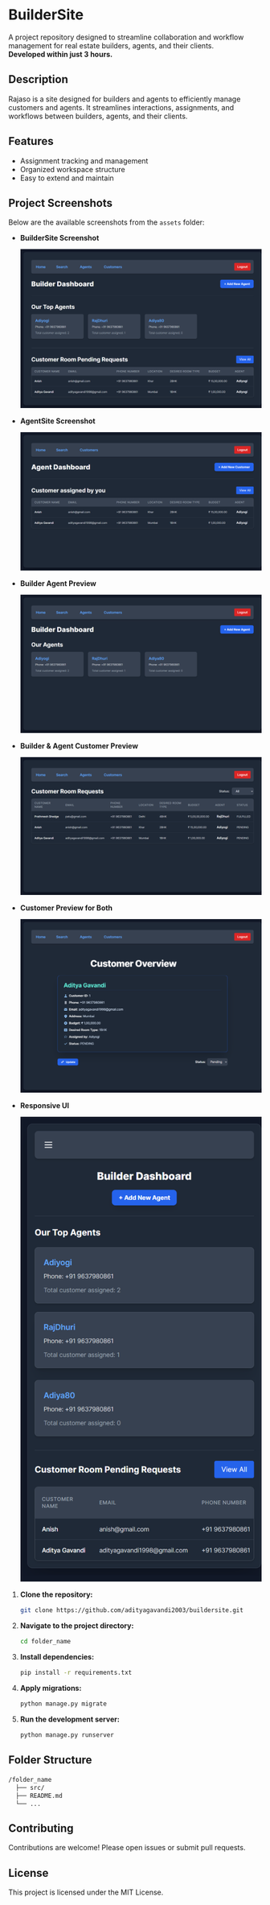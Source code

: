 # BuilderSite

A project repository designed to streamline collaboration and workflow management for real estate builders, agents, and their clients.  
**Developed within just 3 hours.**

## Description

Rajaso is a site designed for builders and agents to efficiently manage customers and agents. It streamlines interactions, assignments, and workflows between builders, agents, and their clients.

## Features

- Assignment tracking and management
- Organized workspace structure
- Easy to extend and maintain

## Project Screenshots

Below are the available screenshots from the `assets` folder:

- **BuilderSite Screenshot**

    ![BuilderSite Screenshot](assets/builderscreen.png)

- **AgentSite Screenshot**

    ![AgentSite Screenshot](assets/agentscreen.png)

- **Builder Agent Preview**

    ![Builder Agent Preview](assets/builder_agentview.png)

- **Builder & Agent Customer Preview**

    ![Builder & Agent Customer Preview](assets/builder_agent_customerview.png)

- **Customer Preview for Both**

    ![Customer Preview for Both](assets/customer_specific_editview.png)

- **Responsive UI**

    ![Responsive UI](assets/responsive.png)


1. **Clone the repository:**
    ```bash
    git clone https://github.com/adityagavandi2003/buildersite.git
    ```
2. **Navigate to the project directory:**
    ```bash
    cd folder_name
    ```
3. **Install dependencies:**
    ```bash
    pip install -r requirements.txt
    ```

4. **Apply migrations:**
    ```bash
    python manage.py migrate
    ```

5. **Run the development server:**
    ```bash
    python manage.py runserver
    ```

## Folder Structure

```
/folder_name
  ├── src/
  ├── README.md
  └── ...
```

## Contributing

Contributions are welcome! Please open issues or submit pull requests.

## License

This project is licensed under the MIT License.